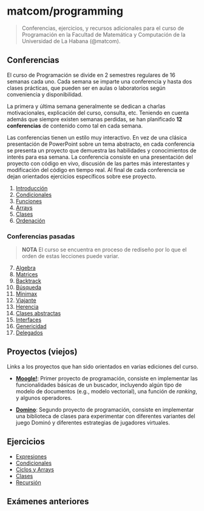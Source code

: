 # matcom/programming

> Conferencias, ejercicios, y recursos adicionales para el curso de Programación en la Facultad de Matemática y Computación de la Universidad de La Habana (@matcom).

## Conferencias

El curso de Programación se divide en 2 semestres regulares de 16 semanas cada uno. Cada semana se imparte una conferencia y hasta dos clases prácticas, que pueden ser en aulas o laboratorios según conveniencia y disponibilidad.

La primera y última semana generalmente se dedican a charlas motivacionales, explicación del curso, consulta, etc. Teniendo en cuenta además que siempre existen semanas perdidas, se han planificado **12 conferencias** de contenido como tal en cada semana.

Las conferencias tienen un estilo muy interactivo. En vez de una clásica presentación de PowerPoint sobre un tema abstracto, en cada conferencia se presenta un proyecto que demuestra las habilidades y conocimientos de interés para esa semana. La conferencia consiste en una presentación del proyecto con código en vivo, discusión de las partes más interestantes y modificación del código en tiempo real. Al final de cada conferencia se dejan orientados ejercicios específicos sobre ese proyecto.

1. [Introducción](./conferences/01-intro)
2. [Condicionales](./conferences/02-conditionals)
3. [Funciones](./conferences/03-functions)
4. [Arrays](./conferences/04-arrays)
5. [Clases](./conferences/05-classes)
6. [Ordenación](./conferences/06-sorting)

### Conferencias pasadas

> **NOTA** El curso se encuentra en proceso de rediseño por lo que el orden de estas lecciones puede variar.

7. [Algebra](./conferences/07-algebra)
8. [Matrices](./conferences/08-matrices)
9. [Backtrack](./conferences/09-backtrack)
10. [Búsqueda](./conferences/10-search)
11. [Minimax](./conferences/11-minimax)
12. [Viajante](./conferences/12-tsp)
13. [Herencia](./conferences/13-inheritance)
14. [Clases abstractas](./conferences/14-evaluator)
15. [Interfaces](./conferences/15-interfaces)
16. [Genericidad](./conferences/16-generics)
17. [Delegados](./conferences/17-delegates)

## Proyectos (viejos)

Links a los proyectos que han sido orientados en varias ediciones del curso.

- [**Moogle!**](https://github.com/matcom/moogle): Primer proyecto de programación, consiste en implementar las funcionalidades básicas de un buscador, incluyendo algún tipo de modelo de documentos (e.g., modelo vectorial), una función de *ranking*, y algunos operadores.

- [**Domino**](https://github.com/matcom/domino): Segundo proyecto de programación, consiste en implementar una biblioteca de clases para experimentar con diferentes variantes del juego Dominó y diferentes estrategias de jugadores virtuales.

## Ejercicios

- [Expresiones](./exercises/01_types_expressions.md)
- [Condicionales](./exercises/02_conditionals_cycles.md)
- [Ciclos y Arrays](./exercises/03_cycles_arrays.md)
- [Clases](./exercises/04_clases.md)
- [Recursión](./exercises/05_recursion.md)

## Exámenes anteriores
